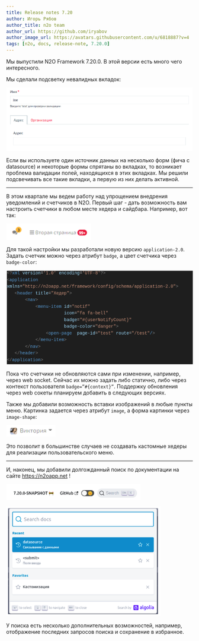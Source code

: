 ```yaml
---
title: Release notes 7.20
author: Игорь Рябов
author_title: n2o team
author_url: https://github.com/iryabov
author_image_url: https://avatars.githubusercontent.com/u/6818887?v=4
tags: [n2o, docs, release-note, 7.20.0]
---
```


Мы выпустили N2O Framework 7.20.0.
В этой версии есть много чего интересного.

<!--truncate-->

Мы сделали подсветку невалидных вкладок:

![scaledwidth=75%](./images/image13.png)

Если вы используете один источник данных на несколько форм (фича с datasource)
и некоторые формы спрятаны во вкладках, то возникает проблема валидации полей, находящихся в этих вкладках.
Мы решили подсвечивать все такие вкладки, а первую из них делать активной.

---

В этом квартале мы ведем работу над упрощением внедрения уведомлений и счетчиков в N2O.
Первый шаг - дать возможность вам настроить счетчики в любом месте хедера и сайдбара.
Например, вот так:

![scaledwidth=75%](./images/image14.png)

Для такой настройки мы разработали новую версию `application-2.0`.
Задать счетчик можно через атрибут `badge`, а цвет счетчика через `badge-color`:

![scaledwidth=75%](./images/image15.png)

Пока что счетчики не обновляются сами при изменении, например, через web socket.
Сейчас их можно задать либо статично, либо через контекст пользователя `badge=”#{context}”`.
Поддержку обновления через web сокеты планируем добавить в следующих версиях.

Также мы добавили возможность вставки изображений в любые пункты меню.
Картинка задается через атрибут `image`, а форма картинки через `image-shape`:

![scaledwidth=75%](./images/image18.png)

Это позволит в большинстве случаев не создавать кастомные хедеры для реализации пользовательского меню.

---

И, наконец, мы добавили долгожданный поиск по документации на сайте https://n2oapp.net !

![scaledwidth=75%](./images/image16.png)

![scaledwidth=75%](./images/image17.png)

У поиска есть несколько дополнительных возможностей, например,
отображение последних запросов поиска и сохранение в избранное.

